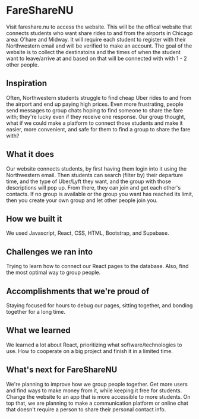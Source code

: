 # FareShareNU
Visit fareshare.nu to access the website. This will be the offical website that connects students who want share rides to and from the airports in Chicago area: O'hare and Midway. It will require each student to register with their Northwestern email and will be verified to make an account. The goal of the website is to collect the destinatoins and the times of when the student want to leave/arrive at and based on that will be connected with with 1 - 2 other people.

## Inspiration
Often, Northwestern students struggle to find cheap Uber rides to and from the airport and end up paying high prices. Even more frustrating, people send messages to group chats hoping to find someone to share the fare with; they're lucky even if they receive one response. Our group thought, what if we could make a platform to connect those students and make it easier, more convenient, and safe for them to find a group to share the fare with? 

## What it does
Our website connects students, by first having them login into it using the Northwestern email. Then students can search (filter by) their departure time, and the type of Uber/Lyft they want, and the group with those descriptions will pop up. From there, they can join and get each other's contacts. If no group is available or the group you want has reached its limit, then you create your own group and let other people join you. 

## How we built it
We used Javascript, React, CSS, HTML, Bootstrap, and Supabase. 

## Challenges we ran into
Trying to learn how to connect our React pages to the database. Also, find the most optimal way to group people. 

## Accomplishments that we're proud of
Staying focused for hours to debug our pages, sitting together, and bonding together for a long time. 

##  What we learned
We learned a lot about React, prioritizing what software/technologies to use. How to cooperate on a big project and finish it in a limited time. 

## What's next for FareShareNU
We're planning to improve how we group people together. Get more users and find ways to make money from it, while keeping it free for students. Change the website to an app that is more accessible to more students. On top that, we are planning to make a communication platform or online chat that doesn't require a person to share their personal contact info. 
